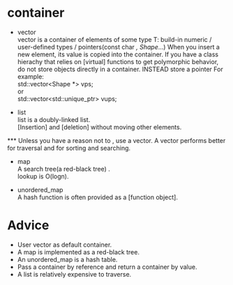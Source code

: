 # container

* vector </br>
vector is a container of elements of some type T: build-in numeric / user-defined types / pointers(const char *, Shape*...)
When you insert a new element, its value is copied into the container.
If you have a class hierachy that relies on [virtual] functions to get polymorphic behavior, do not store objects directly in a 
container. INSTEAD store a pointer For example: </br>
std::vector<Shape *> vps; </br>
or </br>
std::vector<std::unique_ptr<Share>> vups;

* list </br>
list is a doubly-linked list. </br>
[Insertion] and [deletion] without moving other elements. </br>

*** Unless you have a reason not to , use a vector. A vector performs better for traversal and for sorting and searching.

* map </br>
A search tree(a red-black tree) . </br>
lookup is O(logn).

* unordered_map </br>
A hash function is often provided as a [function object]. </br>

# Advice
* User vector as default container. 
* A map is implemented as a red-black tree.
* An unordered_map is a hash table.
* Pass a container by reference and return a container by value.
* A list is relatively expensive to traverse.
